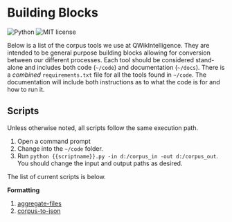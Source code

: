 # Building Blocks

![Python](https://img.shields.io/badge/python-3.x-blue.svg)
![MIT license](https://img.shields.io/badge/License-MIT-green.svg)

Below is a list of the corpus tools we use at QWikIntelligence.
They are intended to be general purpose building blocks allowing for conversion between our different processes.
Each tool should be considered stand-alone and includes both code (`~/code`) and documentation (`~/docs`).
There is a _combined_ `requirements.txt` file for all the tools found in `~/code`.
The documentation will include both instructions as to what the code is for and how to run it.

## Scripts

Unless otherwise noted, all scripts follow the same execution path.

1. Open a command prompt
2. Change into the `~/code` folder.
3. Run `python {{scriptname}}.py -in d:/corpus_in -out d:/corpus_out`.
   You should change the input and output paths as desired.

The list of current scripts is below.

**Formatting**

1. [aggregate-files](./docs/aggregate-files.md)
2. [corpus-to-json](./docs/corpus-to-json.md)
